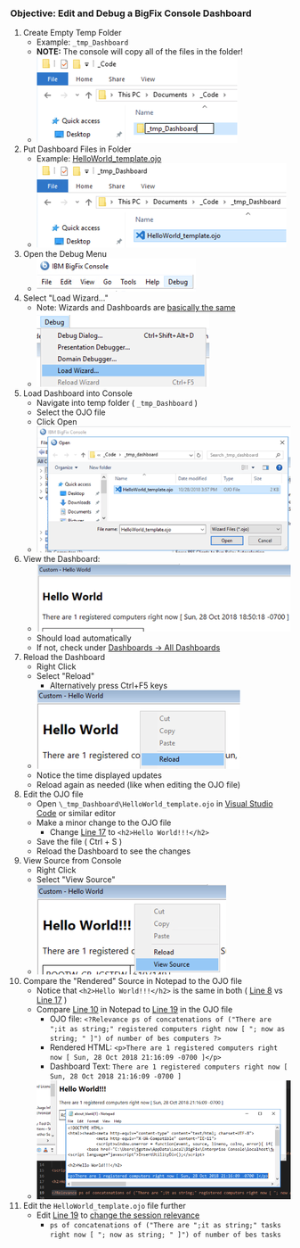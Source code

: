 
### Objective: Edit and Debug a BigFix Console Dashboard

1. Create Empty Temp Folder 
    * Example: `_tmp_Dashboard`
    * **NOTE:** The console will copy all of the files in the folder!
    * ![Create Empty Temp Folder](/images/BigFix/Dashboards/CreateEmptyFolder.png)
1. Put Dashboard Files in Folder
    * Example: [HelloWorld_template.ojo](https://raw.githubusercontent.com/jgstew/bigfix-content/master/dashboards/HelloWorld_template.ojo)
    * ![Put Dashboard Files in Folder](/images/BigFix/Dashboards/PutDashboardFilesInFolder.png)
1. Open the Debug Menu
    * ![Open Debug Menu](/images/BigFix/Console/OpenDebugMenu.png)
1. Select "Load Wizard..."
    * Note: Wizards and Dashboards are [basically the same](https://github.com/jgstew/bigfix-content/blob/master/dashboards/README.md)
    * ![Select Load Wizard](/images/BigFix/Dashboards/SelectLoadWizard.png)
1. Load Dashboard into Console
    * Navigate into temp folder ( `_tmp_Dashboard` )
    * Select the OJO file
    * Click Open
    * ![Load Dashboard](/images/BigFix/Dashboards/LoadDashboardInConsole.png)
1. View the Dashboard:
    * ![View Dashboard](/images/BigFix/Dashboards/ViewDashboardHW.png)
    * Should load automatically
    * If not, check under [Dashboards -> All Dashboards](/images/BigFix/Dashboards/DashboardLocationCustom.png)
1. Reload the Dashboard
    * Right Click
    * Select "Reload"
        * Alternatively press Ctrl+F5 keys
    * ![Reload Dashboard](/images/BigFix/Dashboards/ReloadDashboard.png)
    * Notice the time displayed updates
    * Reload again as needed (like when editing the OJO file)
1. Edit the OJO file
    * Open `\_tmp_Dashboard\HelloWorld_template.ojo` in [Visual Studio Code](https://code.visualstudio.com/) or similar editor
    * Make a minor change to the OJO file
        * Change [Line 17](https://github.com/jgstew/bigfix-content/blob/master/dashboards/HelloWorld_template.ojo#L17) to `<h2>Hello World!!!</h2>`
    * Save the file ( Ctrl + S )
    * Reload the Dashboard to see the changes
1. View Source from Console
    * Right Click
    * Select "View Source"
    * ![Select View Source](/images/BigFix/Dashboards/DashboardViewSource.png)
1. Compare the "Rendered" Source in Notepad to the OJO file
    * Notice that `<h2>Hello World!!!</h2>` is the same in both ( [Line 8](https://github.com/jgstew/bigfix-content/blob/master/dashboards/about_blank%5B1%5D.html#L8) vs [Line 17](https://github.com/jgstew/bigfix-content/blob/master/dashboards/HelloWorld_template.ojo#L17) )
    * Compare [Line 10](https://github.com/jgstew/bigfix-content/blob/master/dashboards/about_blank%5B1%5D.html#L10) in Notepad to [Line 19](https://github.com/jgstew/bigfix-content/blob/master/dashboards/HelloWorld_template.ojo#L19) in the OJO file
        * OJO file: `<?Relevance ps of concatenations of ("There are ";it as string;" registered computers right now [ "; now as string; " ]") of number of bes computers ?>`
        * Rendered HTML: `<p>There are 1 registered computers right now [ Sun, 28 Oct 2018 21:16:09 -0700 ]</p>`
        * Dashboard Text: `There are 1 registered computers right now [ Sun, 28 Oct 2018 21:16:09 -0700 ]`
    * ![Compare Rendered Source](/images/BigFix/Dashboards/CompareRenderedSourceNotepad.png)
1. Edit the `HelloWorld_template.ojo` file further
    * Edit [Line 19](https://github.com/jgstew/bigfix-content/blob/master/dashboards/HelloWorld_template.ojo#L19) to [change the session relevance](https://gist.github.com/jgstew/89e024871105b60b225f53a4c3cb6a09/revisions#diff-b4bb108e538d0d33c410c803c12a7349)
        * `ps of concatenations of ("There are ";it as string;" tasks right now [ "; now as string; " ]") of number of bes tasks`
